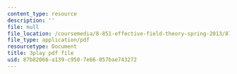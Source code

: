 ```yaml
---
content_type: resource
description: ''
file: null
file_location: /coursemedia/8-851-effective-field-theory-spring-2013/87b82066a139c9507e66057bae743272_kZcGNN5cYCg.pdf
file_type: application/pdf
resourcetype: Document
title: 3play pdf file
uid: 87b82066-a139-c950-7e66-057bae743272
---
```

